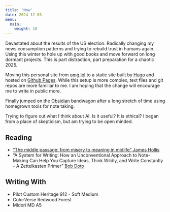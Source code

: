 ```yaml
---
title: 'Now'
date: 2024-12-03
menu:
  main:
    weight: 10
---
```


Devastated about the results of the US election. Radically changing my news consumption patterns and trying to rebuild trust in humans again. Using this winter to hole up with good books and move forward on long dormant projects. This is part distraction, part preparation for a chaotic 2025. 

Moving this personal site from [omg.lol](https://home.omg.lol/) to a static site built by [Hugo](https://gohugo.io/) and hosted on [Github Pages](https://github.com/nibtobits/nibtobits). While this setup is more complex, text files and git repos are more familiar to me. I am hoping that the change will encourage me to write in public more. 

Finally jumped on the [Obsidian](https://obsidian.md/) bandwagon after a long stretch of time using homegrown tools for note taking.  

Trying to figure out what I think about AI. Is it useful? It is ethical? I began from a place of skepticism, but am trying to be open minded.

## Reading

- [“The middle passage: from misery to meaning in midlife” James Hollis](https://www.themarginalian.org/2024/03/03/the-middle-passage-john-hollis/)
- “A System for Writing: How an Unconventional Approach to Note-Making Can Help You Capture Ideas, Think Wildly, and Write Constantly - A Zettelkasten Primer” [Bob Doto](https://bobdoto.computer/)

## Writing With

- Pilot Custom Heritage 912 - Soft Medium
- ColorVerse Redwood Forest
- Midori MD A5
